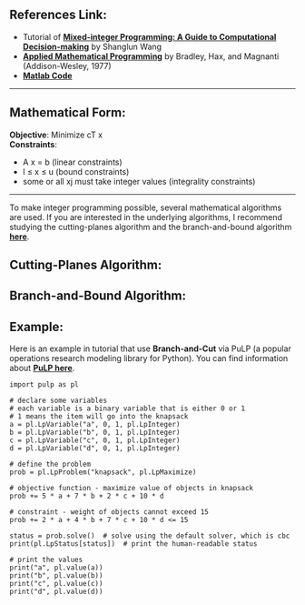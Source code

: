 ## References Link: 
 - Tutorial of [**Mixed-integer Programming: A Guide to Computational Decision-making**](https://www.toptal.com/algorithms/mixed-integer-programming) by Shanglun Wang
 - [**Applied Mathematical Programming**](http://web.mit.edu/15.053/www/AMP.htm) by Bradley, Hax, and Magnanti (Addison-Wesley, 1977)
 - [**Matlab Code**](https://www.mathworks.com/help/optim/ug/intlinprog.html)
_______________________________________________________________________

## Mathematical Form:   
**Objective**:	  Minimize cT x                 
**Constraints**:	 
- A x = b (linear constraints)                  
- l ≤ x ≤ u (bound constraints)                 
- some or all xj must take integer values (integrality constraints)              
________________________________________________________________________

To make integer programming possible, several mathematical algorithms are used. 
If you are interested in the underlying algorithms, I recommend studying the cutting-planes algorithm and the branch-and-bound algorithm 
[**here**](http://web.mit.edu/15.053/www/AMP-Chapter-09.pdf).     

## Cutting-Planes Algorithm: 

## Branch-and-Bound Algorithm: 

## Example:  
Here is an example in tutorial that use **Branch-and-Cut** via PuLP (a popular operations research modeling library for Python). 
You can find information about [**PuLP here**](https://github.com/coin-or/pulp). 

```
import pulp as pl

# declare some variables
# each variable is a binary variable that is either 0 or 1
# 1 means the item will go into the knapsack
a = pl.LpVariable("a", 0, 1, pl.LpInteger)
b = pl.LpVariable("b", 0, 1, pl.LpInteger)
c = pl.LpVariable("c", 0, 1, pl.LpInteger)
d = pl.LpVariable("d", 0, 1, pl.LpInteger)

# define the problem
prob = pl.LpProblem("knapsack", pl.LpMaximize)

# objective function - maximize value of objects in knapsack
prob += 5 * a + 7 * b + 2 * c + 10 * d

# constraint - weight of objects cannot exceed 15
prob += 2 * a + 4 * b + 7 * c + 10 * d <= 15

status = prob.solve()  # solve using the default solver, which is cbc
print(pl.LpStatus[status])  # print the human-readable status

# print the values
print("a", pl.value(a))
print("b", pl.value(b))
print("c", pl.value(c))
print("d", pl.value(d))
```

